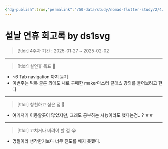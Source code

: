 ```yaml
---
{"dg-publish":true,"permalink":"/50-data/study/nomad-flutter-study/2/4/"}
---
```


# 설날 연휴 회고록 by ds1svg

> [!tldr] 4주차
> 기간 : 2025-01-27 ~ 2025-02-02

---

> [!tldr]  설연휴 목표 🎯
- ~6 Tab navigation 까지 듣기
- 이번주는 틱톡 클론 외에도 새로 구매한 maker마스터 클래스 강의를 들어보려고 한다

---

> [!tldr] 칭친하고 싶은 점 👏
- 여기저기 이동할곳이 많았지만, 그래도 공부하는 시늉이라도 했다는점.. ? ㅎㅎ

---

> [!tldr] 고치거나 버려야 할 점 😭
- 명절이라 생각한거보다 너무 진도를 빼지 못했다.
